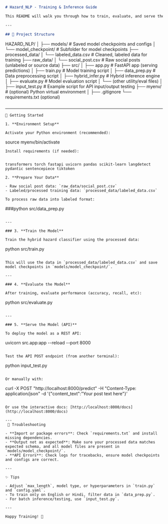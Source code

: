 ```markdown
# Hazard_NLP - Training & Inference Guide

This README will walk you through how to train, evaluate, and serve the hazard classification model using the provided source code and data files.

---

## 📁 Project Structure

```
HAZARD_NLP/
│
├── models/                         # Saved model checkpoints and configs
│   └── model_checkpoint/           # Subfolder for model checkpoints
├── processed_data/
│   └── labeled_data.csv            # Cleaned, labeled data for training
├── raw_data/
│   └── social_post.csv             # Raw social posts (unlabeled or source data)
├── src/
│   ├── app.py                      # FastAPI app (serving predictions)
│   ├── train.py                    # Model training script
│   ├── data_prep.py                # Data preprocessing script
│   ├── hybrid_infer.py             # Hybrid inference engine
│   ├── evaluate.py                 # Model evaluation script
│   └── (other utility/eval files)
│
├── input_test.py                   # Example script for API input/output testing
├── myenv/                          # (optional) Python virtual environment
│
├── .gitignore
└── requirements.txt (optional)
```
```

---
```
🚀 Getting Started

1. **Environment Setup**

Activate your Python environment (recommended):

```
source myenv/bin/activate
```
Install requirements (if needed):


transformers torch fastapi uvicorn pandas scikit-learn langdetect pydantic sentencepiece tiktoken

2. **Prepare Your Data**

- Raw social post data: `raw_data/social_post.csv`
- Labeled/processed training data: `processed_data/labeled_data.csv`

To process raw data into labeled format:

```
###python src/data_prep.py
```

---

### 3. **Train the Model**

Train the hybrid hazard classifier using the processed data:

```
python src/train.py
```

This will use the data in `processed_data/labeled_data.csv` and save model checkpoints in `models/model_checkpoint/`.

---

### 4. **Evaluate the Model**

After training, evaluate performance (accuracy, recall, etc):

```
python src/evaluate.py
```

---

### 5. **Serve the Model (API)**

To deploy the model as a REST API:

```
uvicorn src.app:app --reload --port 8000
```

Test the API POST endpoint (from another terminal):

```
python input_test.py
```

Or manually with:

```
curl -X POST "http://localhost:8000/predict" -H "Content-Type: application/json" -d '{"content_text":"Your post text here"}'
```

Or use the interactive docs: [http://localhost:8000/docs](http://localhost:8000/docs)

---
 🚦 Troubleshooting

- **Import or package errors**: Check `requirements.txt` and install missing dependencies.
- **Output not as expected**: Make sure your processed data matches expected schema, and all model files are present in `models/model_checkpoint/`.
- **API Errors**: Check logs for tracebacks, ensure model checkpoints and configs are correct.

---

✨ Tips

- Adjust `max_length`, model type, or hyperparameters in `train.py` and `config.yaml`.
- To train only on English or Hindi, filter data in `data_prep.py`.
- For batch inference/testing, use `input_test.py`.

---

Happy Training! 🚀
```
```markdown
